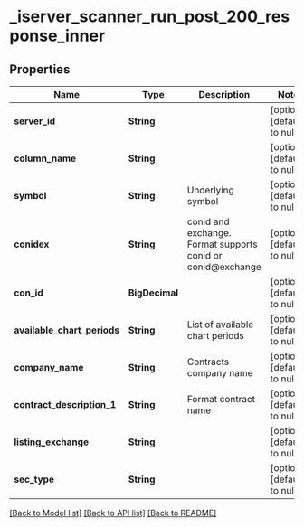 # _iserver_scanner_run_post_200_response_inner
## Properties

| Name | Type | Description | Notes |
|------------ | ------------- | ------------- | -------------|
| **server\_id** | **String** |  | [optional] [default to null] |
| **column\_name** | **String** |  | [optional] [default to null] |
| **symbol** | **String** | Underlying symbol | [optional] [default to null] |
| **conidex** | **String** | conid and exchange. Format supports conid or conid@exchange | [optional] [default to null] |
| **con\_id** | **BigDecimal** |  | [optional] [default to null] |
| **available\_chart\_periods** | **String** | List of available chart periods | [optional] [default to null] |
| **company\_name** | **String** | Contracts company name | [optional] [default to null] |
| **contract\_description\_1** | **String** | Format contract name | [optional] [default to null] |
| **listing\_exchange** | **String** |  | [optional] [default to null] |
| **sec\_type** | **String** |  | [optional] [default to null] |

[[Back to Model list]](../README.md#documentation-for-models) [[Back to API list]](../README.md#documentation-for-api-endpoints) [[Back to README]](../README.md)

